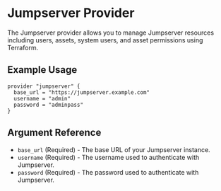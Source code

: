# Jumpserver Provider

The Jumpserver provider allows you to manage Jumpserver resources including users, assets, system users, and asset permissions using Terraform.

## Example Usage

```hcl
provider "jumpserver" {
  base_url = "https://jumpserver.example.com"
  username = "admin"
  password = "adminpass"
}
```

## Argument Reference

* `base_url` (Required) - The base URL of your Jumpserver instance.
* `username` (Required) - The username used to authenticate with Jumpserver.
* `password` (Required) - The password used to authenticate with Jumpserver.